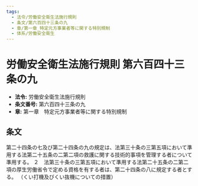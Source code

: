 ```yaml
---
tags:
  - 法令/労働安全衛生法施行規則
  - 条文/第六百四十三条の九
  - 章/第一章_特定元方事業者等に関する特別規制
  - 体系/労働安全衛生
---
```

# 労働安全衛生法施行規則 第六百四十三条の九

- **法令:** 労働安全衛生法施行規則
- **条文番号:** 第六百四十三条の九
- **章:** 第一章　特定元方事業者等に関する特別規制

## 条文
第二十四条の七及び第二十四条の九の規定は、法第三十条の三第五項において準用する法第二十五条の二第二項の救護に関する技術的事項を管理する者について準用する。
２　法第三十条の三第五項において準用する法第二十五条の二第二項の厚生労働省令で定める資格を有する者は、第二十四条の八に規定する者とする。
（くい打機及びくい抜機についての措置）

